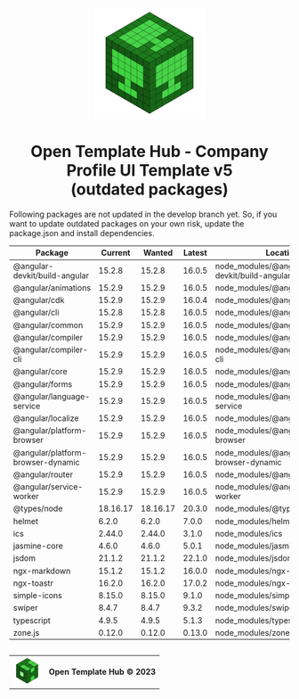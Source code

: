<p align="center">
  <a href="https://opentemplatehub.com">
    <img src="https://raw.githubusercontent.com/open-template-hub/open-template-hub.github.io/master/assets/logo/ui/web-ui-logo.png" alt="Logo" width=200>
  </a>
</p>


<h1 align="center">
Open Template Hub - Company Profile UI Template v5
  <br/>
(outdated packages)
</h1>

Following packages are not updated in the develop branch yet. So, if you want to update outdated packages on your own risk, update the package.json and install dependencies.

| Package | Current | Wanted | Latest | Location |
| --- | --- | --- | --- | --- |
| @angular-devkit/build-angular | 15.2.8 | 15.2.8 | 16.0.5 | node_modules/@angular-devkit/build-angular |
| @angular/animations | 15.2.9 | 15.2.9 | 16.0.5 | node_modules/@angular/animations |
| @angular/cdk | 15.2.9 | 15.2.9 | 16.0.4 | node_modules/@angular/cdk |
| @angular/cli | 15.2.8 | 15.2.8 | 16.0.5 | node_modules/@angular/cli |
| @angular/common | 15.2.9 | 15.2.9 | 16.0.5 | node_modules/@angular/common |
| @angular/compiler | 15.2.9 | 15.2.9 | 16.0.5 | node_modules/@angular/compiler |
| @angular/compiler-cli | 15.2.9 | 15.2.9 | 16.0.5 | node_modules/@angular/compiler-cli |
| @angular/core | 15.2.9 | 15.2.9 | 16.0.5 | node_modules/@angular/core |
| @angular/forms | 15.2.9 | 15.2.9 | 16.0.5 | node_modules/@angular/forms |
| @angular/language-service | 15.2.9 | 15.2.9 | 16.0.5 | node_modules/@angular/language-service |
| @angular/localize | 15.2.9 | 15.2.9 | 16.0.5 | node_modules/@angular/localize |
| @angular/platform-browser | 15.2.9 | 15.2.9 | 16.0.5 | node_modules/@angular/platform-browser |
| @angular/platform-browser-dynamic | 15.2.9 | 15.2.9 | 16.0.5 | node_modules/@angular/platform-browser-dynamic |
| @angular/router | 15.2.9 | 15.2.9 | 16.0.5 | node_modules/@angular/router |
| @angular/service-worker | 15.2.9 | 15.2.9 | 16.0.5 | node_modules/@angular/service-worker |
| @types/node | 18.16.17 | 18.16.17 | 20.3.0 | node_modules/@types/node |
| helmet | 6.2.0 | 6.2.0 | 7.0.0 | node_modules/helmet |
| ics | 2.44.0 | 2.44.0 | 3.1.0 | node_modules/ics |
| jasmine-core | 4.6.0 | 4.6.0 | 5.0.1 | node_modules/jasmine-core |
| jsdom | 21.1.2 | 21.1.2 | 22.1.0 | node_modules/jsdom |
| ngx-markdown | 15.1.2 | 15.1.2 | 16.0.0 | node_modules/ngx-markdown |
| ngx-toastr | 16.2.0 | 16.2.0 | 17.0.2 | node_modules/ngx-toastr |
| simple-icons | 8.15.0 | 8.15.0 | 9.1.0 | node_modules/simple-icons |
| swiper | 8.4.7 | 8.4.7 | 9.3.2 | node_modules/swiper |
| typescript | 4.9.5 | 4.9.5 | 5.1.3 | node_modules/typescript |
| zone.js | 0.12.0 | 0.12.0 | 0.13.0 | node_modules/zone.js |

<table align="right"><tr><td><a href="https://opentemplatehub.com"><img src="https://raw.githubusercontent.com/open-template-hub/open-template-hub.github.io/master/assets/logo/brand-logo.png" width="50px" alt="oth"/></a></td><td><b>Open Template Hub © 2023</b></td></tr></table>

